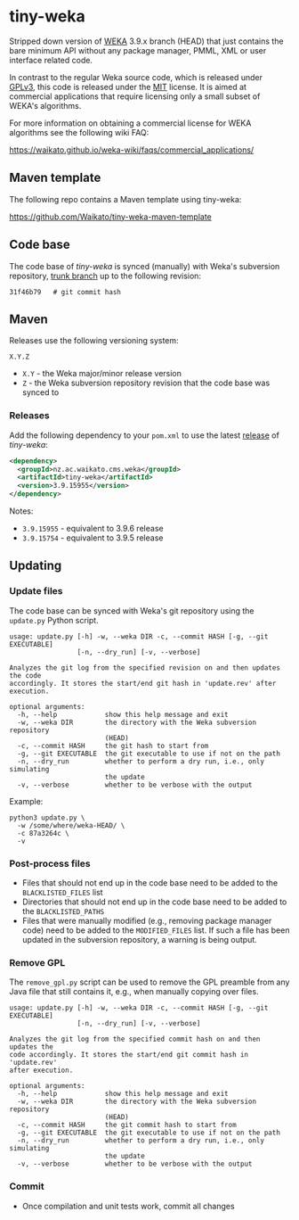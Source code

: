 # tiny-weka
Stripped down version of [WEKA](https://www.cs.waikato.ac.nz/ml/weka/) 3.9.x branch (HEAD) 
that just contains the bare minimum API without any package manager, PMML, XML or user 
interface related code.

In contrast to the regular Weka source code, which is released under [GPLv3](https://www.gnu.org/licenses/gpl-3.0.txt), 
this code is released under the [MIT](LICENSE) license. It is aimed at commercial
applications that require licensing only a small subset of WEKA's algorithms.

For more information on obtaining a commercial license for WEKA algorithms see
the following wiki FAQ:

https://waikato.github.io/weka-wiki/faqs/commercial_applications/

## Maven template

The following repo contains a Maven template using tiny-weka:

https://github.com/Waikato/tiny-weka-maven-template


## Code base

The code base of *tiny-weka* is synced (manually) with Weka's subversion repository, 
[trunk branch](https://git.cms.waikato.ac.nz/weka/weka) up to the following 
revision:

```
31f46b79   # git commit hash
```

## Maven

Releases use the following versioning system:
```
X.Y.Z
```
* `X.Y` - the Weka major/minor release version
* `Z` - the Weka subversion repository revision that the code base was synced to

### Releases

Add the following dependency to your `pom.xml` to use the latest [release](https://search.maven.org/search?q=a:tiny-weka) of *tiny-weka*:

```xml
<dependency>
  <groupId>nz.ac.waikato.cms.weka</groupId>
  <artifactId>tiny-weka</artifactId>
  <version>3.9.15955</version>
</dependency>
```

Notes:
* `3.9.15955` - equivalent to 3.9.6 release
* `3.9.15754` - equivalent to 3.9.5 release

## Updating

### Update files
The code base can be synced with Weka's git repository using the `update.py`
Python script.

```
usage: update.py [-h] -w, --weka DIR -c, --commit HASH [-g, --git EXECUTABLE]
                 [-n, --dry_run] [-v, --verbose]

Analyzes the git log from the specified revision on and then updates the code
accordingly. It stores the start/end git hash in 'update.rev' after execution.

optional arguments:
  -h, --help            show this help message and exit
  -w, --weka DIR        the directory with the Weka subversion repository
                        (HEAD)
  -c, --commit HASH     the git hash to start from
  -g, --git EXECUTABLE  the git executable to use if not on the path
  -n, --dry_run         whether to perform a dry run, i.e., only simulating
                        the update
  -v, --verbose         whether to be verbose with the output
```

Example:

```commandline
python3 update.py \
  -w /some/where/weka-HEAD/ \
  -c 87a3264c \ 
  -v
```

### Post-process files

* Files that should not end up in the code base need to be added to the 
  `BLACKLISTED_FILES` list
* Directories that should not end up in the code base need to be added to the
  `BLACKLISTED_PATHS`
* Files that were manually modified (e.g., removing package manager code) need 
  to be added to the `MODIFIED_FILES` list. If such a file has been updated
  in the subversion repository, a warning is being output.


### Remove GPL

The `remove_gpl.py` script can be used to remove the GPL preamble from any
Java file that still contains it, e.g., when manually copying over files. 

```
usage: update.py [-h] -w, --weka DIR -c, --commit HASH [-g, --git EXECUTABLE]
                 [-n, --dry_run] [-v, --verbose]

Analyzes the git log from the specified commit hash on and then updates the
code accordingly. It stores the start/end git commit hash in 'update.rev'
after execution.

optional arguments:
  -h, --help            show this help message and exit
  -w, --weka DIR        the directory with the Weka subversion repository
                        (HEAD)
  -c, --commit HASH     the git commit hash to start from
  -g, --git EXECUTABLE  the git executable to use if not on the path
  -n, --dry_run         whether to perform a dry run, i.e., only simulating
                        the update
  -v, --verbose         whether to be verbose with the output
```


### Commit

* Once compilation and unit tests work, commit all changes
